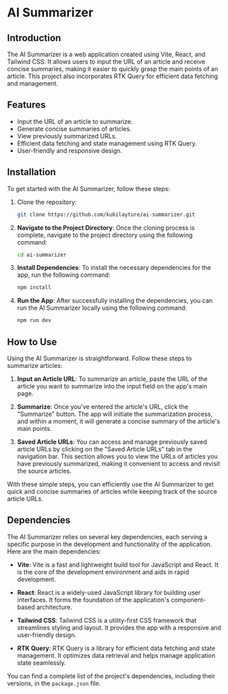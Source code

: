 # AI Summarizer

## Introduction

The AI Summarizer is a web application created using Vite, React, and Tailwind CSS. It allows users to input the URL of an article and receive concise summaries, making it easier to quickly grasp the main points of an article. This project also incorporates RTK Query for efficient data fetching and management.

## Features

- Input the URL of an article to summarize.
- Generate concise summaries of articles.
- View previously summarized URLs.
- Efficient data fetching and state management using RTK Query.
- User-friendly and responsive design.

## Installation

To get started with the AI Summarizer, follow these steps:

1. Clone the repository:

   ```bash
   git clone https://github.com/kubilayture/ai-summarizer.git
   ```

2. **Navigate to the Project Directory**: Once the cloning process is complete, navigate to the project directory using the following command:

   ```bash
   cd ai-summarizer
   ```

3. **Install Dependencies**: To install the necessary dependencies for the app, run the following command:

   ```bash
   npm install
   ```

4. **Run the App**: After successfully installing the dependencies, you can run the AI Summarizer locally using the following command:

   ```bash
   npm run dev
   ```

## How to Use

Using the AI Summarizer is straightforward. Follow these steps to summarize articles:

1. **Input an Article URL**: To summarize an article, paste the URL of the article you want to summarize into the input field on the app's main page.

2. **Summarize**: Once you've entered the article's URL, click the "Summarize" button. The app will initiate the summarization process, and within a moment, it will generate a concise summary of the article's main points.

3. **Saved Article URLs**: You can access and manage previously saved article URLs by clicking on the "Saved Article URLs" tab in the navigation bar. This section allows you to view the URLs of articles you have previously summarized, making it convenient to access and revisit the source articles.

With these simple steps, you can efficiently use the AI Summarizer to get quick and concise summaries of articles while keeping track of the source article URLs.

## Dependencies

The AI Summarizer relies on several key dependencies, each serving a specific purpose in the development and functionality of the application. Here are the main dependencies:

- **Vite**: Vite is a fast and lightweight build tool for JavaScript and React. It is the core of the development environment and aids in rapid development.

- **React**: React is a widely-used JavaScript library for building user interfaces. It forms the foundation of the application's component-based architecture.

- **Tailwind CSS**: Tailwind CSS is a utility-first CSS framework that streamlines styling and layout. It provides the app with a responsive and user-friendly design.

- **RTK Query**: RTK Query is a library for efficient data fetching and state management. It optimizes data retrieval and helps manage application state seamlessly.

You can find a complete list of the project's dependencies, including their versions, in the `package.json` file.
